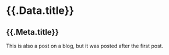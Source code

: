 # {{.Data.title}}

## {{.Meta.title}}

This is also a post on a blog, but it was posted after the first post.

